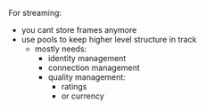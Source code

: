 For streaming:
- you cant store frames anymore
- use pools to keep higher level structure in track
  - mostly needs:
    - identity management
    - connection management
    - quality management:
      - ratings
      - or currency
      
